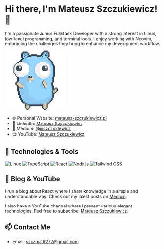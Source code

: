 # Hi there, I'm Mateusz Szczukiewicz! 👋

I'm a passionate Junior Fullstack Developer with a strong interest in Linux, low-level programming, and terminal tools. I enjoy working with Neovim, embracing the challenges they bring to enhance my development workflow.

![gopher dancing](./dancing-gopher.gif)

- 🌐 Personal Website: [mateusz-szczukiewicz.pl](https://mateusz-szczukiewicz.pl)
- 💼 LinkedIn: [Mateusz Szczukiewicz](https://www.linkedin.com/in/mateusz-szczukiewicz-776665286/)
- 📝 Medium: [@mszczukiewicz](https://medium.com/@mszczukiewicz)
- 📺 YouTube: [Mateusz Szczukiewicz](https://www.youtube.com/channel/UCCmh8U7vxeyG1VY485_j4Vw)

## 🔧 Technologies & Tools

![Linux](https://img.shields.io/badge/Linux-FCC624?style=flat-square&logo=linux&logoColor=black)
![TypeScript](https://img.shields.io/badge/TypeScript-007ACC?style=flat-square&logo=typescript&logoColor=white)
![React](https://img.shields.io/badge/React-20232A?style=flat-square&logo=react&logoColor=61DAFB)
![Node.js](https://img.shields.io/badge/Node.js-339933?style=flat-square&logo=nodedotjs&logoColor=white)
![Tailwind CSS](https://img.shields.io/badge/Tailwind_CSS-38B2AC?style=flat-square&logo=tailwind-css&logoColor=white)

## 📝 Blog & YouTube

I run a blog about React where I share knowledge in a simple and understandable way. Check out my latest posts on [Medium](https://medium.com/@mszczukiewicz).

I also have a YouTube channel where I present various elegant technologies. Feel free to subscribe: [Mateusz Szczukiewicz](https://www.youtube.com/channel/UCCmh8U7vxeyG1VY485_j4Vw).

## 📫 Contact Me

- Email: [szczmat6277@gmail.com](mailto:szczmat6277@gmail.com)
